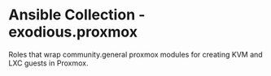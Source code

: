 # Ansible Collection - exodious.proxmox

Roles that wrap community.general proxmox modules for creating KVM and LXC guests in Proxmox.
